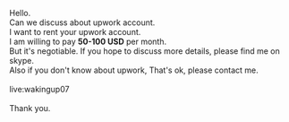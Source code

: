 Hello.<BR>
Can we discuss about upwork account.<BR>
I want to rent your upwork account.<BR>
I am willing to pay <B>50-100 USD</B> per month.<BR>
But it's negotiable.
If you hope to discuss more details, please find me on skype.<BR>
Also if you don't know about upwork, That's ok, please contact me.<BR>
<BR>
live:wakingup07<BR>
<BR>
Thank you.<BR>
